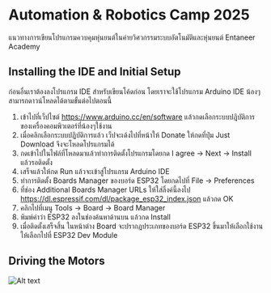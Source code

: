 # Automation & Robotics Camp 2025
แนวทางการเขียนโปรแกรมควบคุมหุ่นยนต์ในค่ายวิศวกรรมระบบอัตโนมัติและหุ่นยนต์ Entaneer Academy
## Installing the IDE and Initial Setup
ก่อนอื่นเราต้องลงโปรแกรม IDE สำหรับเขียนโค้ดก่อน โดยเราจะใช้โปรแกรม Arduino IDE น้องๆสามารถดาวน์โหลดได้ตามขั้นต่อไปตอนนี้
1. เข้าไปที่เว็ปไซต์ https://www.arduino.cc/en/software แล้วกดเลือกระบบปฎิบัติการของเครื่องคอมพิวเตอร์ที่น้องๆใช้งาน
2. เมื่อคลิกเลือกระบบปฎิบัติการแล้ว เว็ปจะเด้งไปที่หน้าให้ Donate ให้กดที่ปุ่ม Just Download จึงจะโหลดโปรแกรมได้
3. กดเข้าไปในไฟล์ที่โหลดมาแล้วทำการติดตั้งโปรแกรมโดยกด I agree -> Next -> Install แล้วรอติดตั้ง
4. เสร็จแล้วให้กด Run แล้วจะเข้าสู่โปรแกรม Arduino IDE
5. ทำการติดตั้ง Boards Manager ของบอร์ด ESP32 โดยกดไปที่ File -> Preferences
6. ที่ช่อง Additional Boards Manager URLs ให้ใส่ลิ้งค์นี้ลงไป https://dl.espressif.com/dl/package_esp32_index.json แล้วกด OK
7. คลิกไปที่เมนู Tools -> Board -> Board Manager
8. พิมพ์คำว่า ESP32 ลงในช่องค้นหาด้านบน แล้วกด Install
9. เมื่อติดตั้งเสร็จสิ้น ในหน้าต่าง Board จะปรากฏประเภทของบอร์ด ESP32 ขึ้นมาให้เลือกใช้งาน ให้เลือกไปที่ ESP32 Dev Module

## Driving the Motors
![Alt text](https://github.com/Coachieees/ENT-CMU-Camp2025/blob/main/Images/Maker%20Drive%20Overview.png?raw=true)
